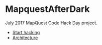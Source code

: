 # MapquestAfterDark

July 2017 MapQuest Code Hack Day project.

* [Start hacking](./docs/development.md)
* [Architecture](./docs/architecture.md)
